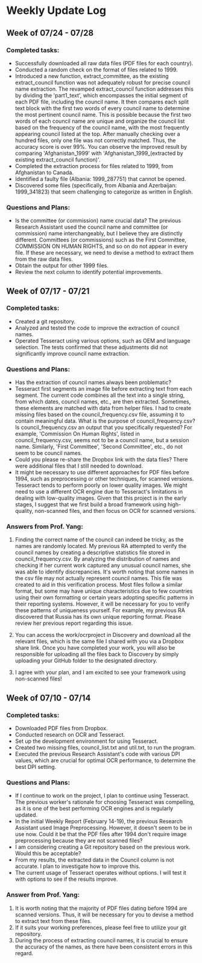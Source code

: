 # Weekly Update Log

## Week of 07/24 - 07/28

### Completed tasks:

- Successfully downloaded all raw data files (PDF files for each country).
- Conducted a random check on the format of files related to 1999.
- Introduced a new function, extract_committee, as the existing extract_council function was not adequately robust for precise council name extraction. The revamped extract_council function addresses this by dividing the 'part1_text', which encompasses the initial segment of each PDF file, including the council name. It then compares each split text block with the first two words of every council name to determine the most pertinent council name. This is possible because the first two words of each council name are unique and organize the council list based on the frequency of the council name, with the most frequently appearing council listed at the top. After manually checking over a hundred files, only one file was not correctly matched. Thus, the accuracy score is over 99%. You can observe the improved result by comparing 'Afghanistan_1999' with 'Afghanistan_1999_(extracted by existing extract_council function)'.
- Completed the extraction process for files related to 1999, from Afghanistan to Canada.
- Identified a faulty file (Albania: 1999_287751) that cannot be opened.
- Discovered some files (specifically, from Albania and Azerbaijan: 1999_341823) that seem challenging to categorize as written in English.

### Questions and Plans:

- Is the committee (or commission) name crucial data? The previous Research Assistant used the council name and committee (or commission) name interchangeably, but I believe they are distinctly different. Committees (or commissions) such as the First Committee, COMMISSION ON HUMAN RIGHTS, and so on do not appear in every file. If these are necessary, we need to devise a method to extract them from the raw data files.
- Obtain the output for other 1999 files.
- Review the next column to identify potential improvements.


## Week of 07/17 - 07/21

### Completed tasks:

- Created a git repository.
- Analyzed and tested the code to improve the extraction of council names.
- Operated Tesseract using various options, such as OEM and language selection. The tests confirmed that these adjustments did not significantly improve council name extraction.

### Questions and Plans:

- Has the extraction of council names always been problematic?
- Tesseract first segments an image file before extracting text from each segment. The current code combines all the text into a single string, from which dates, council names, etc., are then extracted. Sometimes, these elements are matched with data from helper files. I had to create missing files based on the council_frequency.csv file, assuming it to contain meaningful data. What is the purpose of council_frequency.csv? Is council_frequency.csv an output that you specifically requested? For example, 'Commission On Human Rights', listed in council_frequency.csv, seems not to be a council name, but a session name. Similarly, 'First Committee', 'Second Committee', etc., do not seem to be council names.
- Could you please re-share the Dropbox link with the data files? There were additional files that I still needed to download.
- It might be necessary to use different approaches for PDF files before 1994, such as preprocessing or other techniques, for scanned versions. Tesseract tends to perform poorly on lower quality images. We might need to use a different OCR engine due to Tesseract's limitations in dealing with low-quality images. Given that this project is in the early stages, I suggest that we first build a broad framework using high-quality, non-scanned files, and then focus on OCR for scanned versions.

### Answers from Prof. Yang:

1. Finding the correct name of the council can indeed be tricky, as the names are randomly located. My previous RA attempted to verify the council names by creating a descriptive statistics file stored in council_frequency.csv. By analyzing the distribution of names and checking if her current work captured any unusual council names, she was able to identify discrepancies. It's worth noting that some names in the csv file may not actually represent council names. This file was created to aid in this verification process. Most files follow a similar format, but some may have unique characteristics due to few countries using their own formatting or certain years adopting specific patterns in their reporting systems. However, it will be necessary for you to verify these patterns of uniqueness yourself. For example, my previous RA discovered that Russia has its own unique reporting format. Please review her previous report regarding this issue.

2. You can access the work/ocrproject in Discovery and download all the relevant files, which is the same file I shared with you via a Dropbox share link. Once you have completed your work, you will also be responsible for uploading all the files back to Discovery by simply uploading your GitHub folder to the designated directory.

3. I agree with your plan, and I am excited to see your framework using non-scanned files!


## Week of 07/10 - 07/14

### Completed tasks:

- Downloaded PDF files from Dropbox.
- Conducted research on OCR and Tesseract.
- Set up the development environment for using Tesseract.
- Created two missing files, council_list.txt and util.txt, to run the program.
- Executed the previous Research Assistant's code with various DPI values, which are crucial for optimal OCR performance, to determine the best DPI setting.

### Questions and Plans:

- If I continue to work on the project, I plan to continue using Tesseract. The previous worker's rationale for choosing Tesseract was compelling, as it is one of the best performing OCR engines and is regularly updated.
- In the initial Weekly Report (February 14-19), the previous Research Assistant used Image Preprocessing. However, it doesn't seem to be in use now. Could it be that the PDF files after 1994 don't require image preprocessing because they are not scanned files?
- I am considering creating a Git repository based on the previous work. Would this be acceptable?
- From my results, the extracted data in the Council column is not accurate. I plan to investigate how to improve this.
- The current usage of Tesseract operates without options. I will test it with options to see if the results improve.

### Answer from Prof. Yang:

1. It is worth noting that the majority of PDF files dating before 1994 are scanned versions. Thus, it will be necessary for you to devise a method to extract text from these files.
2. If it suits your working preferences, please feel free to utilize your git repository.
3. During the process of extracting council names, it is crucial to ensure the accuracy of the names, as there have been consistent errors in this regard.
